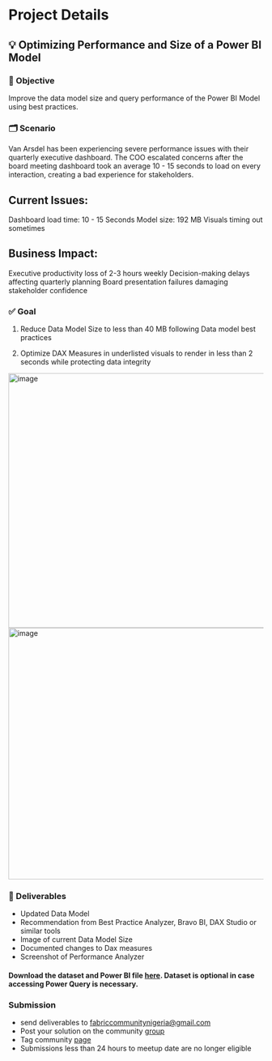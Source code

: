 # Project Details

## 💡 Optimizing Performance and Size of a Power BI Model

### 🎯 Objective

Improve the data model size and query performance of the Power BI Model using best practices.

### 🗂️ Scenario
Van Arsdel has been experiencing severe performance issues with their quarterly executive dashboard. The COO escalated concerns after the board meeting dashboard took an average 10 - 15 seconds to load on every interaction, creating a bad experience for stakeholders.

## Current Issues:

Dashboard load time: 10 - 15 Seconds
Model size: 192 MB 
Visuals timing out sometimes

## Business Impact:

Executive productivity loss of 2-3 hours weekly
Decision-making delays affecting quarterly planning
Board presentation failures damaging stakeholder confidence


### ✅ Goal
1.	Reduce Data Model Size to less than 40 MB following Data model best practices

2.	Optimize DAX Measures in underlisted visuals to render in less than 2 seconds while protecting data integrity
<img width="656" height="503" alt="image" src="https://github.com/user-attachments/assets/a4d57120-5623-4ec4-934e-0a12652284f6" />

<img width="975" height="497" alt="image" src="https://github.com/user-attachments/assets/4a993159-680b-465d-9e8f-7fd9dda6f0f1" />



### 📁 Deliverables 
-	Updated Data Model
-	Recommendation from Best Practice Analyzer, Bravo BI, DAX Studio or similar tools
-	Image of current Data Model Size
-	Documented changes to Dax measures
-	Screenshot of Performance Analyzer



#### Download the dataset and Power BI file [here](https://drive.google.com/drive/folders/1yRPaCJ_ex0K2qOpc_gy9SfH5TKLb-SzM?usp=sharing). Dataset is optional in case accessing Power Query is necessary.

### Submission
- send deliverables to fabriccommunitynigeria@gmail.com
- Post your solution on the community [group](https://www.linkedin.com/groups/11889008/)
- Tag community [page](https://www.linkedin.com/company/fabric-user-group-nigeria/)
- Submissions less than 24 hours to meetup date are no longer eligible 





